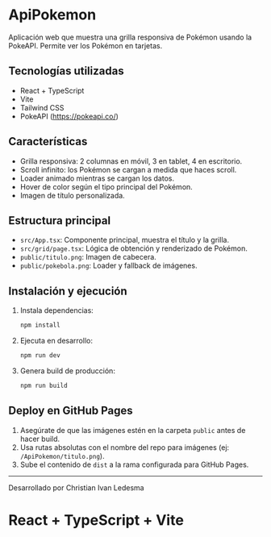 # ApiPokemon

Aplicación web que muestra una grilla responsiva de Pokémon usando la PokeAPI. Permite ver los Pokémon en tarjetas.

## Tecnologías utilizadas
- React + TypeScript
- Vite
- Tailwind CSS
- PokeAPI (https://pokeapi.co/)

## Características
- Grilla responsiva: 2 columnas en móvil, 3 en tablet, 4 en escritorio.
- Scroll infinito: los Pokémon se cargan a medida que haces scroll.
- Loader animado mientras se cargan los datos.
- Hover de color según el tipo principal del Pokémon.
- Imagen de título personalizada.

## Estructura principal
- `src/App.tsx`: Componente principal, muestra el título y la grilla.
- `src/grid/page.tsx`: Lógica de obtención y renderizado de Pokémon.
- `public/titulo.png`: Imagen de cabecera.
- `public/pokebola.png`: Loader y fallback de imágenes.

## Instalación y ejecución
1. Instala dependencias:
   ```bash
   npm install
   ```
2. Ejecuta en desarrollo:
   ```bash
   npm run dev
   ```
3. Genera build de producción:
   ```bash
   npm run build
   ```

## Deploy en GitHub Pages
1. Asegúrate de que las imágenes estén en la carpeta `public` antes de hacer build.
2. Usa rutas absolutas con el nombre del repo para imágenes (ej: `/ApiPokemon/titulo.png`).
3. Sube el contenido de `dist` a la rama configurada para GitHub Pages.


---
Desarrollado por Christian Ivan Ledesma
# React + TypeScript + Vite
